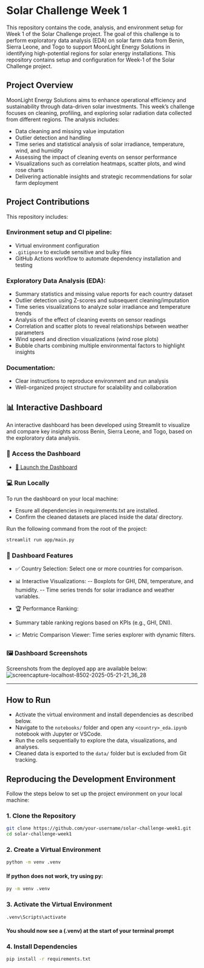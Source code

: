 # Solar Challenge Week 1

This repository contains the code, analysis, and environment setup for Week 1 of the Solar Challenge project. The goal of this challenge is to perform exploratory data analysis (EDA) on solar farm data from Benin, Sierra Leone, and Togo to support MoonLight Energy Solutions in identifying high-potential regions for solar energy installations.
This repository contains setup and configuration for Week-1 of the Solar Challenge project.

## Project Overview

MoonLight Energy Solutions aims to enhance operational efficiency and sustainability through data-driven solar investments. This week’s challenge focuses on cleaning, profiling, and exploring solar radiation data collected from different regions. The analysis includes:

- Data cleaning and missing value imputation
- Outlier detection and handling
- Time series and statistical analysis of solar irradiance, temperature, wind, and humidity
- Assessing the impact of cleaning events on sensor performance
- Visualizations such as correlation heatmaps, scatter plots, and wind rose charts
- Delivering actionable insights and strategic recommendations for solar farm deployment

## Project Contributions

This repository includes:

### Environment setup and CI pipeline:
- Virtual environment configuration
- `.gitignore` to exclude sensitive and bulky files
- GitHub Actions workflow to automate dependency installation and testing

### Exploratory Data Analysis (EDA):
- Summary statistics and missing value reports for each country dataset
- Outlier detection using Z-scores and subsequent cleaning/imputation
- Time series visualizations to analyze solar irradiance and temperature trends
- Analysis of the effect of cleaning events on sensor readings
- Correlation and scatter plots to reveal relationships between weather parameters
- Wind speed and direction visualizations (wind rose plots)
- Bubble charts combining multiple environmental factors to highlight insights

### Documentation:
- Clear instructions to reproduce environment and run analysis
- Well-organized project structure for scalability and collaboration


## 📊 Interactive Dashboard
An interactive dashboard has been developed using Streamlit to visualize and compare key insights across Benin, Sierra Leone, and Togo, based on the exploratory data analysis.

### 🔗 Access the Dashboard
- [🔗 Launch the Dashboard](https://solar-challenge-week1-79wua6jkebcertf7mukki2.streamlit.app/)

### 💻 Run Locally
To run the dashboard on your local machine:

- Ensure all dependencies in requirements.txt are installed.
- Confirm the cleaned datasets are placed inside the data/ directory.

Run the following command from the root of the project:

```bash
streamlit run app/main.py
```
### 🧩 Dashboard Features

- ✅ Country Selection: Select one or more countries for comparison.

- 📊 Interactive Visualizations:
     -- Boxplots for GHI, DNI, temperature, and humidity.
     -- Time series trends for solar irradiance and weather variables.

- 🏆 Performance Ranking:

- Summary table ranking regions based on KPIs (e.g., GHI, DNI).

- 📈 Metric Comparison Viewer: Time series explorer with dynamic filters.

### 🖼️ Dashboard Screenshots
Screenshots from the deployed app are available below:
![screencapture-localhost-8502-2025-05-21-21_36_28](https://github.com/user-attachments/assets/a05f90f7-83e1-442b-8d39-658a7259fc1e)

---

## How to Run

- Activate the virtual environment and install dependencies as described below.
- Navigate to the `notebooks/` folder and open any `<country>_eda.ipynb` notebook with Jupyter or VSCode.
- Run the cells sequentially to explore the data, visualizations, and analyses.
- Cleaned data is exported to the `data/` folder but is excluded from Git tracking.


## Reproducing the Development Environment

Follow the steps below to set up the project environment on your local machine:

### **1. Clone the Repository**

```bash
git clone https://github.com/your-username/solar-challenge-week1.git
cd solar-challenge-week1
```

### **2. Create a Virtual Environment**

``` bash
python -m venv .venv
```
#### If python does not work, try using py:

```bash
py -m venv .venv
```

### **3. Activate the Virtual Environment**

```bash
.venv\Scripts\activate
```
   #### You should now see a (.venv) at the start of your terminal prompt

### **4. Install Dependencies**
```bash
pip install -r requirements.txt
``` 
